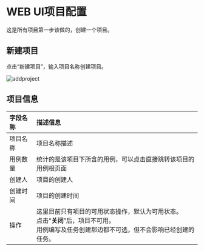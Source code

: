 # WEB UI项目配置
这是所有项目第一步该做的，创建一个项目。

## 新建项目
点击“新建项目”，输入项目名称创建项目。

![addproject](/img/addproject.png)

## 项目信息

| 字段名称 | 描述信息 |
| :-- | :-- |
| 项目名称 | 项目名称描述 |
| 用例数量 | 统计的是该项目下所含的用例，可以点击直接跳转该项目的用例根页面 |
| 创建人 | 项目的创建人 |
| 创建时间 | 项目的创建时间 |
| 操作 | 这里目前只有项目的可用状态操作，默认为可用状态。 </br> 点击“**关闭**”后，项目不可用。 </br> 用例编写及任务创建那边都不可选，但不会影响已经创建的任务。 |
